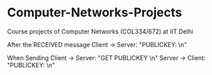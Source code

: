 # Computer-Networks-Projects
Course projects of Computer Networks (COL334/672) at IIT Delhi

After the RECEIVED message
Client -> Server: "PUBLICKEY: <key in form of string>\n"

When Sending
Client -> Server: "GET PUBLICKEY <username>\n"
Server -> Client: "PUBLICKEY: <key>\n"
